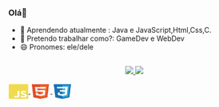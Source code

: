 ###   Olá👋



- 🌱 Aprendendo atualmente : Java e JavaScript,Html,Css,C.
- 🤔  Pretendo trabalhar como?: GameDev e WebDev
- 😄 Pronomes: ele/dele
##
<div align="center">
  <a href="https://github.com/Arthcode08">
  <img height="180em" src="https://github-readme-stats.vercel.app/api?username=Arthcode08&show_icons=true&theme=dark&include_all_commits=true&count_private=true"/>
  <img height="140em" src="https://github-readme-stats.vercel.app/api/top-langs/?username=Arthcode08&layout=compact&langs_count=7&theme=dark"/>
</div>
	<div style="display: inline_block"><br>
  <img align="center" alt="-Js" height="30" width="40" src="https://raw.githubusercontent.com/devicons/devicon/master/icons/javascript/javascript-plain.svg">
      <img align="center" alt="-HTML" height="30" width="40" src="https://raw.githubusercontent.com/devicons/devicon/master/icons/html5/html5-original.svg">
  <img align="center" alt="CSS" height="30" width="40" src="https://raw.githubusercontent.com/devicons/devicon/master/icons/css3/css3-original.svg">
  
</div>
